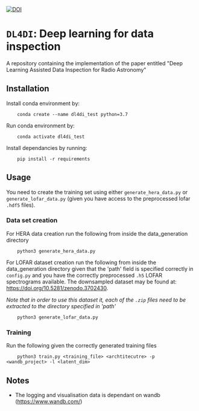 [![DOI](https://zenodo.org/badge/242111858.svg)](https://zenodo.org/badge/latestdoi/242111858)


# `DL4DI`: Deep learning for data inspection
A repository containing the implementation of the paper entitled "Deep Learning Assisted Data Inspection for Radio Astronomy"

## Installation 
Install conda environment by:
``` 
    conda create --name dl4di_test python=3.7
``` 
Run conda environment by:
``` 
    conda activate dl4di_test
``` 

Install dependancies by running:
``` 
    pip install -r requirements
``` 
## Usage

You need to create the training set using either `generate_hera_data.py` or `generate_lofar_data.py` (given you have access to the preprocessed lofar `.hdf5` files).

### Data set creation
For HERA data creation run the following from inside the data_generation directory
``` 
    python3 generate_hera_data.py
``` 

For LOFAR dataset creation run the following from inside the data_generation directory given that the 'path' field is specified correctly in `config.py` and you have the correctly preprocessed `.h5` LOFAR spectrograms available. The downsampled dataset may be found at: https://doi.org/10.5281/zenodo.3702430. 

_Note that in order to use this dataset it, each of the `.zip` files need to be extracted to the directory specified in 'path'_


``` 
    python3 generate_lofar_data.py
``` 

### Training 
Run the following given the correctly generated training files
```
    python3 train.py <training_file> <archtitecutre> -p <wandb_project> -l <latent_dim>
```

## Notes
- The logging and visualisation data is dependant on wandb (https://www.wandb.com/)
